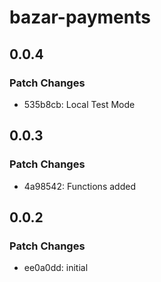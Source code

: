 # bazar-payments

## 0.0.4

### Patch Changes

- 535b8cb: Local Test Mode

## 0.0.3

### Patch Changes

- 4a98542: Functions added

## 0.0.2

### Patch Changes

- ee0a0dd: initial
